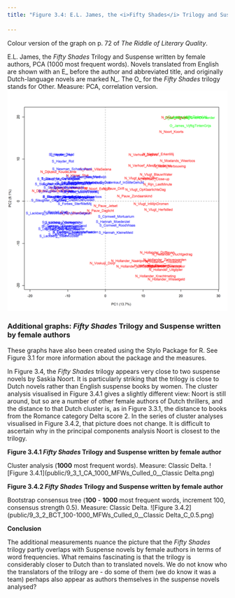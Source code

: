 ```yaml
---
title: "Figure 3.4: E.L. James, the <i>Fifty Shades</i> Trilogy and Suspense written by female authors"

---
```


Colour version of the graph on p. 72 of *The Riddle of Literary Quality*.

E.L. James, the *Fifty Shades* Trilogy and Suspense written by female authors, PCA (1000 most frequent words). 
Novels translated from English are shown with an E_ before the author and abbreviated title, and originally Dutch-language novels are marked N_. The O_ for the *Fifty Shades* trilogy stands for Other. Measure: PCA, correlation version.
![Figure 3.4](public/9_3_0_PCA_1000_MFWs_Culled_0__PCA__corr.png)

### **Additional graphs: <i>Fifty Shades</i> Trilogy and Suspense written by female authors**

These graphs have also been created using the Stylo Package for R. See Figure 3.1 for more information about the package and the measures.

In Figure 3.4, the *Fifty Shades* trilogy appears very close to two suspense novels by Saskia Noort. It is particularly striking that the trilogy is close to Dutch novels rather than English suspense books by women. The cluster analysis visualised in Figure 3.4.1 gives a slightly different view: Noort is still around, but so are a number of other female authors of Dutch thrillers, and the distance to that Dutch cluster is, as in Figure 3.3.1, the distance to books from the Romance category Delta score 2. In the series of cluster analyses visualised in Figure 3.4.2, that picture does not change. It is difficult to ascertain why in the principal components analysis Noort is closest to the trilogy.


**Figure 3.4.1 <i>Fifty Shades</i> Trilogy and Suspense written by female author**

Cluster analysis (**1000** most frequent words). Measure: Classic Delta.
![Figure 3.4.1](public/9_3_1_CA_1000_MFWs_Culled_0__Classic Delta.png)

**Figure 3.4.2 <i>Fifty Shades</i> Trilogy and Suspense written by female author**

Bootstrap consensus tree (**100** - **1000** most frequent words, increment 100, consensus strength 0.5). Measure: Classic Delta.
![Figure 3.4.2](public/9_3_2_BCT_100-1000_MFWs_Culled_0__Classic Delta_C_0.5.png)

**Conclusion**

The additional measurements nuance the picture that the *Fifty Shades* trilogy partly overlaps with Suspense novels by female authors in terms of word frequencies. What remains fascinating is that the trilogy is considerably closer to Dutch than to translated novels. We do not know who the translators of the trilogy are - do some of them (we do know it was a team) perhaps also appear as authors themselves in the suspense novels analysed?

